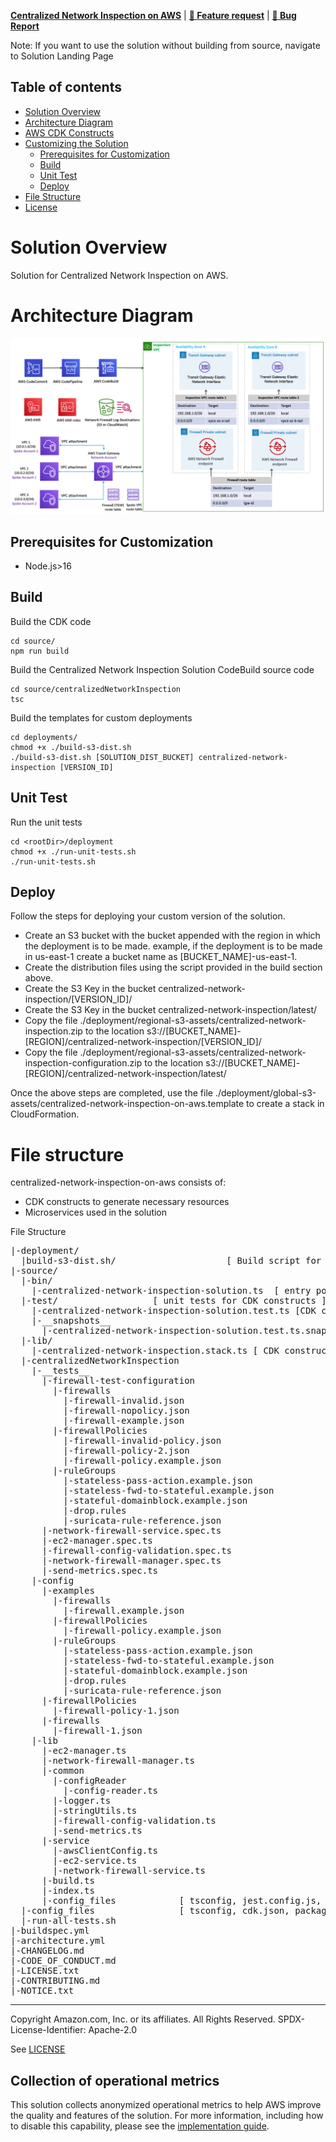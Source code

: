 **[Centralized Network Inspection on AWS](https://aws.amazon.com/solutions/implementations/centralized-network-inspection-on-aws)** | **[🚧 Feature request](https://github.com/aws-solutions/centralized-network-inspection-on-aws/issues/new?assignees=&labels=feature-request%2C+enhancement&template=feature_request.md&title=)** | **[🐛 Bug Report](https://github.com/aws-solutions/centralized-network-inspection-on-aws/issues/new?assignees=&labels=bug%2C+triage&template=bug_report.md&title=)**

Note: If you want to use the solution without building from source, navigate to Solution Landing Page

## Table of contents

- [Solution Overview](#solution-overview)
- [Architecture Diagram](#architecture-diagram)
- [AWS CDK Constructs](#aws-solutions-constructs)
- [Customizing the Solution](#customizing-the-solution)
  - [Prerequisites for Customization](#prerequisites-for-customization)
  - [Build](#build)
  - [Unit Test](#unit-test)
  - [Deploy](#deploy)
- [File Structure](#file-structure)
- [License](#license)

<a name="solution-overview"></a>
# Solution Overview
Solution for Centralized Network Inspection on AWS.

<a name="architecture-diagram"></a>
# Architecture Diagram
![Architecture Diagram](./source/architecture.png)

<a name="prerequisites-for-customization"></a>
## Prerequisites for Customization
* Node.js>16

<a name="build"></a>
## Build
Build the CDK code
```
cd source/
npm run build
```

Build the Centralized Network Inspection Solution CodeBuild source code
```
cd source/centralizedNetworkInspection
tsc 
```

Build the templates for custom deployments

```
cd deployments/
chmod +x ./build-s3-dist.sh
./build-s3-dist.sh [SOLUTION_DIST_BUCKET] centralized-network-inspection [VERSION_ID]
```

<a name="unit-test"></a>
## Unit Test
Run the unit tests 

```
cd <rootDir>/deployment
chmod +x ./run-unit-tests.sh
./run-unit-tests.sh
```

<a name="deploy"></a>
## Deploy
Follow the steps for deploying your custom version of the solution.
* Create an S3 bucket with the bucket appended with the region in which the deployment is to be made. example, if the deployment is to be made in us-east-1 create a bucket name as [BUCKET_NAME]-us-east-1.
* Create the distribution files using the script provided in the build section above.
* Create the S3 Key in the bucket centralized-network-inspection/[VERSION_ID]/
* Create the S3 Key in the bucket centralized-network-inspection/latest/
* Copy the file ./deployment/regional-s3-assets/centralized-network-inspection.zip to the location s3://[BUCKET_NAME]-[REGION]/centralized-network-inspection/[VERSION_ID]/
* Copy the file ./deployment/regional-s3-assets/centralized-network-inspection-configuration.zip to the location s3://[BUCKET_NAME]-[REGION]/centralized-network-inspection/latest/

Once the above steps are completed, use the file ./deployment/global-s3-assets/centralized-network-inspection-on-aws.template to create a stack in CloudFormation.


<a name="file-structure"></a>
# File structure

centralized-network-inspection-on-aws consists of:

- CDK constructs to generate necessary resources
- Microservices used in the solution

File Structure

<pre>
|-deployment/
  |build-s3-dist.sh/                     [ Build script for create the distribution for the solution.]
|-source/
  |-bin/
    |-centralized-network-inspection-solution.ts  [ entry point for CDK app ]
  |-test/                  [ unit tests for CDK constructs ] 
    |-centralized-network-inspection-solution.test.ts [CDK construct for the solution.]
    |-__snapshots__
      |-centralized-network-inspection-solution.test.ts.snap [CDK construct template snapshot of unit testing.]
  |-lib/
    |-centralized-network-inspection.stack.ts [ CDK construct for the solution. ]
  |-centralizedNetworkInspection
    |-__tests__
      |-firewall-test-configuration
        |-firewalls
          |-firewall-invalid.json
          |-firewall-nopolicy.json
          |-firewall-example.json
        |-firewallPolicies
          |-firewall-invalid-policy.json
          |-firewall-policy-2.json
          |-firewall-policy.example.json
        |-ruleGroups
          |-stateless-pass-action.example.json
          |-stateless-fwd-to-stateful.example.json
          |-stateful-domainblock.example.json
          |-drop.rules
          |-suricata-rule-reference.json
      |-network-firewall-service.spec.ts
      |-ec2-manager.spec.ts
      |-firewall-config-validation.spec.ts
      |-network-firewall-manager.spec.ts
      |-send-metrics.spec.ts
    |-config
      |-examples
        |-firewalls
          |-firewall.example.json
        |-firewallPolicies
          |-firewall-policy.example.json
        |-ruleGroups
          |-stateless-pass-action.example.json
          |-stateless-fwd-to-stateful.example.json
          |-stateful-domainblock.example.json
          |-drop.rules
          |-suricata-rule-reference.json
      |-firewallPolicies
        |-firewall-policy-1.json
      |-firewalls
        |-firewall-1.json
    |-lib
      |-ec2-manager.ts
      |-network-firewall-manager.ts
      |-common
        |-configReader
          |-config-reader.ts
        |-logger.ts
        |-stringUtils.ts
        |-firewall-config-validation.ts
        |-send-metrics.ts
      |-service
        |-awsClientConfig.ts
        |-ec2-service.ts
        |-network-firewall-service.ts
      |-build.ts
      |-index.ts
      |-config_files            [ tsconfig, jest.config.js, package.json etc. ]
  |-config_files                [ tsconfig, cdk.json, package.json etc. ]
  |-run-all-tests.sh
|-buildspec.yml
|-architecture.yml
|-CHANGELOG.md
|-CODE_OF_CONDUCT.md
|-LICENSE.txt
|-CONTRIBUTING.md
|-NOTICE.txt
</pre>

<a name="license"></a>
***

Copyright Amazon.com, Inc. or its affiliates. All Rights Reserved.
SPDX-License-Identifier: Apache-2.0

See [LICENSE](https://github.com/aws-solutions/centralized-network-inspection-on-aws/blob/master/LICENSE.txt) 

## Collection of operational metrics

This solution collects anonymized operational metrics to help AWS improve the quality and features of the solution. For more information, including how to disable this capability, please see the [implementation guide](https://docs.aws.amazon.com/solutions/latest/centralized-network-inspection-on-aws/reference.html).

